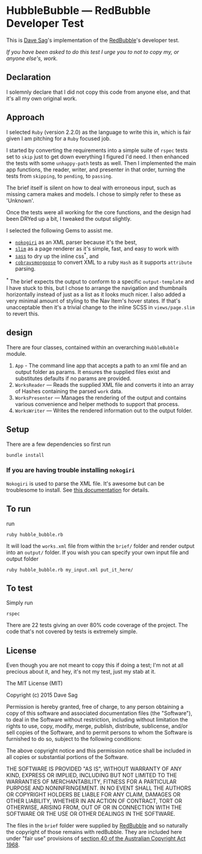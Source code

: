 # HubbleBubble — RedBubble Developer Test

This is [Dave Sag](http://cv.davesag.com)'s implementation of the [RedBubble](http://www.redbubble.com/people/davesag)'s developer test.

*If you have been asked to do this test I urge you to not to copy my, or anyone else's, work.*

## Declaration

I solemnly declare that I did not copy this code from anyone else, and that it's all my own original  work.

## Approach

I selected `Ruby` (version 2.2.0) as the language to write this in, which is fair given I am pitching for a `Ruby` focused job.

I started by converting the requirements into a simple suite of `rspec` tests set to `skip` just to get down everything I figured I'd need. I then enhanced the tests with some `unhappy-path` tests as well.  Then I implemented the main app functions, the reader, writer, and presenter in that order, turning the tests from `skipping`, to `pending`, to `passing`.

The brief itself is silent on how to deal with erroneous input, such as missing camera makes and models. I chose to simply refer to these as 'Unknown'.

Once the tests were all working for the core functions, and the design had been DRYed up a bit, I tweaked the output slightly.

I selected the following Gems to assist me.

* [`nokogiri`](http://www.nokogiri.org) as an XML parser because it's the best,
* [`slim`](http://slim-lang.com) as a page renderer as it's simple, fast, and easy to work with
* [`sass`](http://www.nokogiri.org) to dry up the inline css<sup>*</sup>, and
* [`cobravsmongoose`](https://rubygems.org/gems/cobravsmongoose) to convert XML to a ruby `Hash` as it supports `attribute` parsing.

<sup>*</sup> The brief expects the output to conform to a specific `output-template` and I have stuck to this, but I chose to arrange the navigation and thumbnails horizontally instead of just as a list as it looks much nicer. I also added a very minimal amount of styling to the Nav Item's hover states. If that's unacceptable then it's a trivial change to the inline SCSS in `views/page.slim` to revert this.

## design

There are four classes, contained within an overarching `HubbleBubble` module.

1. `App` - The command line app that accepts a path to an xml file and an output folder as params. It ensures the supplied files exist and substitutes defaults if no params are provided.
2. `WorksReader` — Reads the supplied XML file and converts it into an array of Hashes containing the parsed `work` data.
3. `WorksPresenter` — Manages the rendering of the output and contains various convenience and helper methods to support that process.
4. `WorksWriter` — Writes the rendered information out to the output folder.

## Setup

There are a few dependencies so first run

    bundle install

### If you are having trouble installing `nokogiri`

`Nokogiri` is used to parse the XML file.  It's awesome but can be troublesome to install.  See [this documentation](http://www.nokogiri.org/tutorials/installing_nokogiri.html) for details.

## To run

run

    ruby hubble_bubble.rb
    
It will load the `works.xml` file from within the `brief/` folder and render output into an `output/` folder.
If you wish you can specify your own input file and output folder

    ruby hubble_bubble.rb my_input.xml put_it_here/

## To test

Simply run

    rspec

There are 22 tests giving an over 80% code coverage of the project. The code that's not covered by tests is extremely simple.

## License

Even though you are not meant to copy this if doing a test; I'm not at all precious about it, and hey, it's not my test, just my stab at it.

The MIT License (MIT)

Copyright (c) 2015 Dave Sag

Permission is hereby granted, free of charge, to any person obtaining a copy
of this software and associated documentation files (the "Software"), to deal
in the Software without restriction, including without limitation the rights
to use, copy, modify, merge, publish, distribute, sublicense, and/or sell
copies of the Software, and to permit persons to whom the Software is
furnished to do so, subject to the following conditions:

The above copyright notice and this permission notice shall be included in all
copies or substantial portions of the Software.

THE SOFTWARE IS PROVIDED "AS IS", WITHOUT WARRANTY OF ANY KIND, EXPRESS OR
IMPLIED, INCLUDING BUT NOT LIMITED TO THE WARRANTIES OF MERCHANTABILITY,
FITNESS FOR A PARTICULAR PURPOSE AND NONINFRINGEMENT. IN NO EVENT SHALL THE
AUTHORS OR COPYRIGHT HOLDERS BE LIABLE FOR ANY CLAIM, DAMAGES OR OTHER
LIABILITY, WHETHER IN AN ACTION OF CONTRACT, TORT OR OTHERWISE, ARISING FROM,
OUT OF OR IN CONNECTION WITH THE SOFTWARE OR THE USE OR OTHER DEALINGS IN THE
SOFTWARE.

The files in the `brief` folder were supplied by [RedBubble](http://www.redbubble.com/people/davesag) and so naturally the copyright of those remains with redBubble. They are included here under "fair use" provisions of [section 40 of the Australian Copyright Act 1968](http://www.austlii.edu.au/au/legis/cth/consol_act/ca1968133/s40.html).

